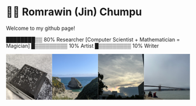 # 👩‍💻 Romrawin (Jin) Chumpu 

Welcome to my github page!

████████▒▒ 80% Researcher [Computer Scientist + Mathematician = Magician]
█▒▒▒▒▒▒▒▒▒ 10% Artist 
█▒▒▒▒▒▒▒▒▒ 10% Writer

![Places](feature.png)
